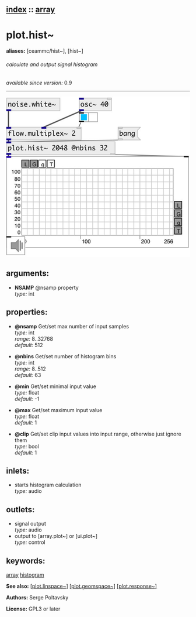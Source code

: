 [index](index.html) :: [array](category_array.html)
---

# plot.hist~
**aliases:** [ceammc/hist\~], [hist\~]


###### calculate and output signal histogram

*available since version:* 0.9

---




[![example](../examples/img/plot.hist~.jpg)](../examples/pd/plot.hist~.pd)



## arguments:

* **NSAMP**
@nsamp property<br>
_type:_ int<br>





## properties:

* **@nsamp** 
Get/set max number of input samples<br>
_type:_ int<br>
_range:_ 8..32768<br>
_default:_ 512<br>

* **@nbins** 
Get/set number of histogram bins<br>
_type:_ int<br>
_range:_ 8..512<br>
_default:_ 63<br>

* **@min** 
Get/set minimal input value<br>
_type:_ float<br>
_default:_ -1<br>

* **@max** 
Get/set maximum input value<br>
_type:_ float<br>
_default:_ 1<br>

* **@clip** 
Get/set clip input values into input range, otherwise just ignore them<br>
_type:_ bool<br>
_default:_ 1<br>



## inlets:

* starts histogram calculation<br>
_type:_ audio



## outlets:

* signal output<br>
_type:_ audio
* output to [array.plot~] or [ui.plot~]<br>
_type:_ control



## keywords:

[array](keywords/array.html)
[histogram](keywords/histogram.html)



**See also:**
[\[plot.linspace~\]](plot.linspace~.html)
[\[plot.geomspace~\]](plot.geomspace~.html)
[\[plot.response~\]](plot.response~.html)




**Authors:** Serge Poltavsky




**License:** GPL3 or later





